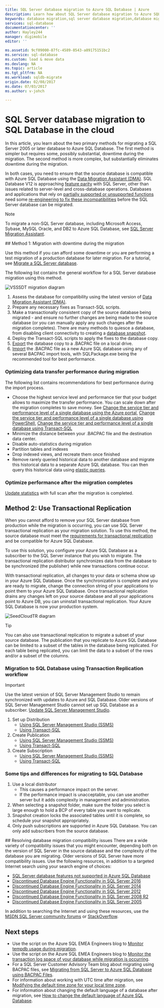 ```yaml
---
title: SQL Server database migration to Azure SQL Database | Azure
description: Learn how about SQL Server database migration to Azure SQL Database in the cloud. Use database migration tools to test compatibility prior to database migration.
keywords: database migration,sql server database migration,database migration tools,migrate database,migrate sql database
services: sql-database
documentationcenter: ''
author: Hayley244
manager: digimobile
editor: ''

ms.assetid: 9cf09000-87fc-4589-8543-a89175151bc2
ms.service: sql-database
ms.custom: load & move data
ms.devlang: NA
ms.topic: article
ms.tgt_pltfrm: NA
ms.workload: sqldb-migrate
origin.date: 02/08/2017
ms.date: 07/03/2017
ms.author: v-johch

---
```

# SQL Server database migration to SQL Database in the cloud
In this article, you learn about the two primary methods for migrating a SQL Server 2005 or later database to Azure SQL Database. The first method is simpler but requires some, possibly substantial, downtime during the migration. The second method is more complex, but substantially eliminates downtime during the migration.

In both cases, you need to ensure that the source database is compatible with Azure SQL Database using the [Data Migration Assistant (DMA)](https://www.microsoft.com/download/details.aspx?id=53595). SQL Database V12 is approaching [feature parity](sql-database-features.md) with SQL Server, other than issues related to server-level and cross-database operations. Databases and applications that rely on [partially supported or unsupported functions](sql-database-transact-sql-information.md) need some [re-engineering to fix these incompatibilities](sql-database-cloud-migrate.md#resolving-database-migration-compatibility-issues) before the SQL Server database can be migrated.

> [!NOTE]
> To migrate a non-SQL Server database, including Microsoft Access, Sybase, MySQL Oracle, and DB2 to Azure SQL Database, see [SQL Server Migration Assistant](https://blogs.msdn.microsoft.com/datamigration/2016/12/22/released-sql-server-migration-assistant-ssma-v7-2/).
> 

##<a name="migrate-a-compatible-sql-server-database-to-sql-database"></a> Method 1: Migration with downtime during the migration

 Use this method if you can afford some downtime or you are performing a test migration of a production database for later migration. For a tutorial, see [Migrate a SQL Server database](sql-database-migrate-your-sql-server-database.md).

The following list contains the general workflow for a SQL Server database migration using this method.

  ![VSSSDT migration diagram](./media/sql-database-cloud-migrate/azure-sql-migration-sql-db.png)

1. Assess the database for compatibility using the latest version of [Data Migration Assistant (DMA)](https://www.microsoft.com/download/details.aspx?id=53595).
2. Prepare any necessary fixes as Transact-SQL scripts.
3. Make a transactionally consistent copy of the source database being migrated - and ensure no further changes are being made to the source database (or you can manually apply any such changes after the migration completes). There are many methods to quiesce a database, from disabling client connectivity to creating a [database snapshot](https://msdn.microsoft.com/library/ms175876.aspx).
4. Deploy the Transact-SQL scripts to apply the fixes to the database copy.
5. [Export](sql-database-export.md) the database copy to a .BACPAC file on a local drive.
6. [Import](sql-database-import.md) the .BACPAC file as a new Azure SQL database using any of several BACPAC import tools, with SQLPackage.exe being the recommended tool for best performance.

### Optimizing data transfer performance during migration 

The following list contains recommendations for best performance during the import process.

* Choose the highest service level and performance tier that your budget allows to maximize the transfer performance. You can scale down after the migration completes to save money. See [Change the service tier and performance level of a single database using the Azure portal](sql-database-manage-single-databases-portal.md), [Change the service tier and performance level of a single database using PowerShell](sql-database-manage-single-databases-powershell.md), [Change the service tier and performance level of a single database using Transact-SQL](sql-database-manage-single-databases-tsql.md)
* Minimize the distance between your .BACPAC file and the destination data center.
* Disable auto-statistics during migration
* Partition tables and indexes
* Drop indexed views, and recreate them once finished
* Remove rarely queried historical data to another database and migrate this historical data to a separate Azure SQL database. You can then query this historical data using [elastic queries](sql-database-elastic-query-overview.md).

### Optimize performance after the migration completes

[Update statistics](https://msdn.microsoft.com/library/ms187348.aspx) with full scan after the migration is completed.

## Method 2: Use Transactional Replication

When you cannot afford to remove your SQL Server database from production while the migration is occurring, you can use SQL Server transactional replication as your migration solution. To use this method, the source database must meet the [requirements for transactional replication](https://msdn.microsoft.com/library/mt589530.aspx) and be compatible for Azure SQL Database. 

To use this solution, you configure your Azure SQL Database as a subscriber to the SQL Server instance that you wish to migrate. The transactional replication distributor synchronizes data from the database to be synchronized (the publisher) while new transactions continue occur. 

With transactional replication, all changes to your data or schema show up in your Azure SQL Database. Once the synchronization is complete and you are ready to migrate, change the connection string of your applications to point them to your Azure SQL Database. Once transactional replication drains any changes left on your source database and all your applications point to Azure DB, you can uninstall transactional replication. Your Azure SQL Database is now your production system.

 ![SeedCloudTR diagram](./media/sql-database-cloud-migrate/SeedCloudTR.png)

> [!TIP]
> You can also use transactional replication to migrate a subset of your source database. The publication that you replicate to Azure SQL Database can be limited to a subset of the tables in the database being replicated. For each table being replicated, you can limit the data to a subset of the rows and/or a subset of the columns.
>

### Migration to SQL Database using Transaction Replication workflow

> [!IMPORTANT]
> Use the latest version of SQL Server Management Studio to remain synchronized with updates to Azure and SQL Database. Older versions of SQL Server Management Studio cannot set up SQL Database as a subscriber. [Update SQL Server Management Studio](https://msdn.microsoft.com/library/mt238290.aspx).
> 

1. Set up Distribution
   -  [Using SQL Server Management Studio (SSMS)](https://msdn.microsoft.com/library/ms151192.aspx#Anchor_1)
   -  [Using Transact-SQL](https://msdn.microsoft.com/library/ms151192.aspx#Anchor_2)
2. Create Publication
   -  [Using SQL Server Management Studio (SSMS)](https://msdn.microsoft.com/library/ms151160.aspx#Anchor_1)
   -  [Using Transact-SQL](https://msdn.microsoft.com/library/ms151160.aspx#Anchor_2)
3. Create Subscription
   -  [Using SQL Server Management Studio (SSMS)](https://msdn.microsoft.com/library/ms152566.aspx#Anchor_0)
   -  [Using Transact-SQL](https://msdn.microsoft.com/library/ms152566.aspx#Anchor_1)

### Some tips and differences for migrating to SQL Database

1. Use a local distributor 
   - This causes a performance impact on the server. 
   - If the performance impact is unacceptable, you can use another server but it adds complexity in management and administration.
2. When selecting a snapshot folder, make sure the folder you select is large enough to hold a BCP of every table you want to replicate. 
3. Snapshot creation locks the associated tables until it is complete, so schedule your snapshot appropriately. 
4. Only push subscriptions are supported in Azure SQL Database. You can only add subscribers from the source database.

##<a name="fix-database-migration-compatibility-issues"></a> Resolving database migration compatibility issues
There are a wide variety of compatibility issues that you might encounter, depending both on the version of SQL Server in the source database and the complexity of the database you are migrating. Older versions of SQL Server have more compatibility issues. Use the following resources, in addition to a targeted Internet search using your search engine of choices:

* [SQL Server database features not supported in Azure SQL Database](sql-database-transact-sql-information.md)
* [Discontinued Database Engine Functionality in SQL Server 2016](https://msdn.microsoft.com/library/ms144262%28v=sql.130%29)
* [Discontinued Database Engine Functionality in SQL Server 2014](https://msdn.microsoft.com/library/ms144262%28v=sql.120%29)
* [Discontinued Database Engine Functionality in SQL Server 2012](https://msdn.microsoft.com/library/ms144262%28v=sql.110%29)
* [Discontinued Database Engine Functionality in SQL Server 2008 R2](https://msdn.microsoft.com/library/ms144262%28v=sql.105%29)
* [Discontinued Database Engine Functionality in SQL Server 2005](https://msdn.microsoft.com/library/ms144262%28v=sql.90%29)

In addition to searching the Internet and using these resources, use the [MSDN SQL Server community forums](https://social.msdn.microsoft.com/Forums/sqlserver/home?category=sqlserver) or [StackOverflow](http://stackoverflow.com/).

## Next steps
* Use the script on the Azure SQL EMEA Engineers blog to [Monitor tempdb usage during migration](https://blogs.msdn.microsoft.com/azuresqlemea/2016/12/28/lesson-learned-10-monitoring-tempdb-usage/).
* Use the script on the Azure SQL EMEA Engineers blog to [Monitor the transaction log space of your database while migration is occurring](https://blogs.msdn.microsoft.com/azuresqlemea/2016/10/31/lesson-learned-7-monitoring-the-transaction-log-space-of-my-database/0).
* For a SQL Server Customer Advisory Team blog about migrating using BACPAC files, see [Migrating from SQL Server to Azure SQL Database using BACPAC Files](https://blogs.msdn.microsoft.com/sqlcat/2016/10/20/migrating-from-sql-server-to-azure-sql-database-using-bacpac-files/).
* For information about working with UTC time after migration, see [Modifying the default time zone for your local time zone](https://blogs.msdn.microsoft.com/azuresqlemea/2016/07/27/lesson-learned-4-modifying-the-default-time-zone-for-your-local-time-zone/).
* For information about changing the default language of a database after migration, see [How to change the default language of Azure SQL Database](https://blogs.msdn.microsoft.com/azuresqlemea/2017/01/13/lesson-learned-16-how-to-change-the-default-language-of-azure-sql-database/).